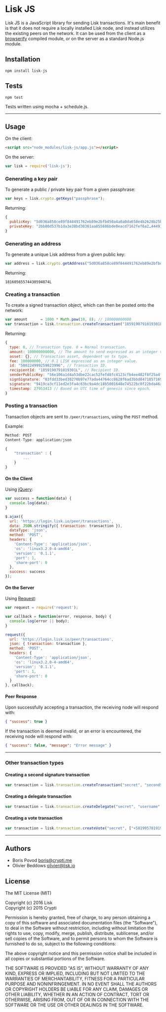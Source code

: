 # Lisk JS

Lisk JS is a JavaScript library for sending Lisk transactions. It's main benefit is that it does not require a locally installed Lisk node, and instead utilizes the existing peers on the network. It can be used from the client as a [browserify](http://browserify.org/) compiled module, or on the server as a standard Node.js module.

## Installation

```
npm install lisk-js
```

## Tests

```
npm test
```

Tests written using mocha + schedule.js.

***

## Usage

On the client:

```html
<script src="node_modules/lisk-js/app.js"></script>
```

On the server:

```js
var lisk = require('lisk-js');
```

### Generating a key pair

To generate a public / private key pair from a given passphrase:

```js
var keys = lisk.crypto.getKeys("passphrase");
```

Returning:

```js
{
  publicKey: "5d036a858ce89f844491762eb89e2bfbd50a4a0a0da658e4b2628b25b117ae09",
  privateKey: "2bb80d537b1da3e38bd30361aa855686bde0eacd7162fef6a2…44491762eb89e2bfbd50a4a0a0da658e4b2628b25b117ae09"
}
```

### Generating an address

To generate a unique Lisk address from a given public key:

```js
var address = lisk.crypto.getAddress("5d036a858ce89f844491762eb89e2bfbd50a4a0a0da658e4b2628b25b117ae09");
```

Returning:

```
18160565574430594874L
```

### Creating a transaction

To create a signed transaction object, which can then be posted onto the network:

```js
var amount      = 1000 * Math.pow(10, 8); // 100000000000
var transaction = lisk.transaction.createTransaction("1859190791819301L", amount, "passphrase", "secondPassphrase");
```

Returning:

```js
{
  type: 0, // Transaction type. 0 = Normal transaction.
  amount: 100000000000, // The amount to send expressed as an integer value.
  asset: {}, // Transaction asset, dependent on tx type.
  fee: 100000000, // 0.1 LISK expressed as an integer value.
  id: "500224999259823996", // Transaction ID.
  recipientId: "1859190791819301L", // Recipient ID.
  senderPublicKey: "56e106a1d4a53dbe22cac52fefd8fc4123cfb4ee482f8f25a4fc72eb459b38a5", // Sender's public key.
  signSignature: "03fdd33bed30270b97e77ada44764cc8628f6ad3bbd84718571695262a5a18baa37bd76a62dd25bc21beacd61eaf2c63af0cf34edb0d191d225f4974cd3aa509", // Sender's second passphrase signature.
  signature: "9419ca3cf11ed2e3fa4c63bc9a4dc18b5001648e74522bc0f22bda46a188e462da4785e5c71a43cfc0486af08d447b9340ba8b93258c4c7f50798060fff2d709", // Transaction signature.
  timestamp: 27953413 // Based on UTC time of genesis since epoch.
}
```

### Posting a transaction

Transaction objects are sent to `/peer/transactions`, using the `POST` method.

Example:

```js
Method: POST
Content-Type: application/json

{
    "transaction" : {
        ...
    }
}
```

#### On the Client

Using [jQuery](https://jquery.com/):

```js
var success = function(data) {
  console.log(data);
}

$.ajax({
  url: 'https://login.lisk.io/peer/transactions',
  data: JSON.stringify({ transaction: transaction }),
  dataType: 'json',
  method: 'POST',
  headers: {
    'Content-Type': 'application/json',
    'os': 'linux3.2.0-4-amd64',
    'version': '0.1.1',
    'port': 1,
    'share-port': 0
  },
  success: success
});
```

#### On the Server

Using [Request](https://github.com/request/request):

```js
var request = require('request');

var callback = function(error, response, body) {
  console.log(error || body);
}

request({
  url: 'https://login.lisk.io/peer/transactions',
  json: { transaction: transaction },
  method: 'POST',
  headers: {
    'Content-Type': 'application/json',
    'os': 'linux3.2.0-4-amd64',
    'version': '0.1.1',
    'port': 1,
    'share-port': 0
  }
}, callback);
```

#### Peer Response

Upon successfully accepting a transaction, the receiving node will respond with:

```json
{ "success": true }
```

If the transaction is deemed invalid, or an error is encountered, the receiving node will respond with:

```json
{ "success": false, "message": "Error message" }
```

***

### Other transaction types

#### Creating a second signature transaction

```js
var transaction = lisk.transaction.createTransaction("secret", "secondSecret");
```

#### Creating a delegate transaction

```js
var transaction = lisk.transaction.createDelegate("secret", "username", "secondSecret");
```

#### Creating a vote transaction

```js
var transaction = lisk.transaction.createVote("secret", ["+58199578191950019299181920120128129"], "secondSecret");
```

***

## Authors

- Boris Povod <boris@crypti.me>
- Olivier Beddows <olivier@lisk.io>

## License

The MIT License (MIT)

Copyright (c) 2016 Lisk  
Copyright (c) 2015 Crypti

Permission is hereby granted, free of charge, to any person obtaining a copy of this software and associated documentation files (the "Software"), to deal in the Software without restriction, including without limitation the rights to use, copy, modify, merge, publish, distribute, sublicense, and/or sell copies of the Software, and to permit persons to whom the Software is furnished to do so, subject to the following conditions:

The above copyright notice and this permission notice shall be included in all copies or substantial portions of the Software.

THE SOFTWARE IS PROVIDED "AS IS", WITHOUT WARRANTY OF ANY KIND, EXPRESS OR IMPLIED, INCLUDING BUT NOT LIMITED TO THE WARRANTIES OF MERCHANTABILITY, FITNESS FOR A PARTICULAR PURPOSE AND NONINFRINGEMENT. IN NO EVENT SHALL THE AUTHORS OR COPYRIGHT HOLDERS BE LIABLE FOR ANY CLAIM, DAMAGES OR OTHER LIABILITY, WHETHER IN AN ACTION OF CONTRACT, TORT OR OTHERWISE, ARISING FROM, OUT OF OR IN CONNECTION WITH THE SOFTWARE OR THE USE OR OTHER DEALINGS IN THE SOFTWARE.
